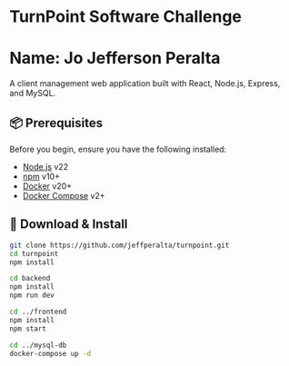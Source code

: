 # TurnPoint Software Challenge
# Name: Jo Jefferson Peralta

A client management web application built with React, Node.js, Express, and MySQL.

## 📦 Prerequisites
Before you begin, ensure you have the following installed:
- [Node.js](https://nodejs.org/) v22  
- [npm](https://www.npmjs.com/) v10+
- [Docker](https://www.docker.com/) v20+  
- [Docker Compose](https://docs.docker.com/compose/) v2+

## 🚀 Download & Install
```bash
git clone https://github.com/jeffperalta/turnpoint.git
cd turnpoint
npm install

cd backend
npm install
npm run dev

cd ../frontend
npm install
npm start

cd ../mysql-db
docker-compose up -d  

